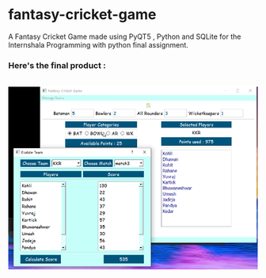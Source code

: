 # fantasy-cricket-game
A Fantasy Cricket Game made using PyQT5 , Python and SQLite for the Internshala Programming with python final assignment.
<br>
<h3>Here's the final product : </h3>
<br>
<img src="fantasy-cricket.png" alt="final-app-window">
